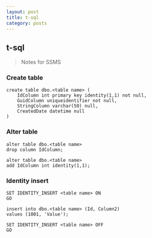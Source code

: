 ```yaml
---
layout: post
title: t-sql
category: posts
---
```


## t-sql
> Notes for SSMS

### Create table

```
create table dbo.<table name> (
    IdColumn int primary key identity(1,1) not null,
    GuidColumn uniqueidentifier not null,
    StringColumn varchar(50) null,
    CreatedDate datetime null
)
```

### Alter table

```
alter table dbo.<table name>
drop column IdColumn;

alter table dbo.<table name>
add IdColumn int identity(1,1);
```

### Identity insert

```
SET IDENTITY_INSERT <table name> ON
GO

insert into dbo.<table name> (Id, Column2)
values (1001, 'Value');

SET IDENTITY_INSERT <table name> OFF
GO
```
